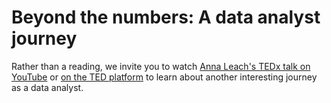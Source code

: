 # Beyond the numbers: A data analyst journey

Rather than a reading, we invite you to watch [Anna Leach&#39;s TEDx talk on YouTube](https://www.youtube.com/watch?v=t2oOFs4WgI0&feature=emb_title "Anna Leach's TEDx talk on YouTube") or [on the TED platform](https://www.ted.com/talks/anna_leach_building_authentic_relationships "on the TED platform") to learn about another interesting journey as a data analyst.
